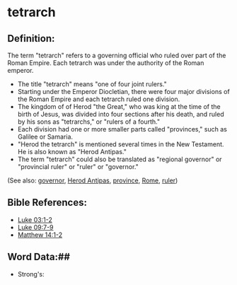 # tetrarch #

## Definition: ##

The term  "tetrarch" refers to a governing official who ruled over part of the Roman Empire. Each tetrarch was under the authority of the Roman emperor.

* The title "tetrarch" means "one of four joint rulers."
* Starting under the Emperor Diocletian, there were four major divisions of the Roman Empire and each tetrarch ruled one division.
* The kingdom of of Herod "the Great," who was king at the time of the birth of Jesus, was divided into four sections after his death, and ruled by his sons as "tetrarchs," or "rulers of a fourth."
* Each division had one or more smaller parts called "provinces," such as Galilee or Samaria.
* "Herod the tetrarch" is mentioned several times in the New Testament. He is also known as "Herod Antipas."
* The term "tetrarch" could also be translated as "regional governor" or "provincial ruler" or "ruler" or "governor."

(See also: [governor](../other/governor.md), [Herod Antipas](../other/herodantipas.md), [province](../other/province.md), [Rome](../other/rome.md), [ruler](../other/ruler.md))

## Bible References: ##

* [Luke 03:1-2](rc://en/tn/help/luk/03/01)
* [Luke 09:7-9](rc://en/tn/help/luk/09/07)
* [Matthew 14:1-2](rc://en/tn/help/mat/14/01)

## Word Data:##

* Strong's: 

